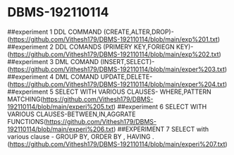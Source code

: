 # DBMS-192110114
##experiment 1
DDL COMMAND (CREATE,ALTER,DROP)-(https://github.com/Vithesh179/DBMS-192110114/blob/main/exp%201.txt)
##experiment 2
DDL COMANDS (PRIMERY KEY,FORIEGN KEY)-(https://github.com/Vithesh179/DBMS-192110114/blob/main/exp%202.txt)
##experiment 3
DML COMAND (INSERT,SELECT)-(https://github.com/Vithesh179/DBMS-192110114/blob/main/exper%203.txt)
##experiment 4
DML COMAND UPDATE,DELETE-(https://github.com/Vithesh179/DBMS-192110114/blob/main/exper%204.txt)
##experiment 5
SELECT WITH VARIOUS CLAUSES- WHERE,PATTERN MATCHING(https://github.com/Vithesh179/DBMS-192110114/blob/main/experi%205.txt)
##experiment 6
SELECT WITH VARIOUS CLAUSES-BETWEEN,IN,AGGRATE FUNCTIONS(https://github.com/Vithesh179/DBMS-192110114/blob/main/experi%206.txt)
##EXPERIMENT 7
SELECT with various clause - GROUP BY, ORDER BY , HAVING .(https://github.com/Vithesh179/DBMS-192110114/blob/main/experi%207.txt)



